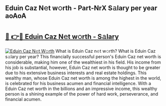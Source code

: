 ## Eduin Caz N𝚎t w𝚘rth - Part-NrX S𝚊lary per year aoAoA

# <h2><a href="http://gc3b2f.nevu.top/?p=Eduin+Caz">🔗 👉🔴 Eduin Caz N𝚎t w𝚘rth - S𝚊lary</a></h2>

[![Eduin Caz N𝚎t W𝚘rth](https://i.imgur.com/Oavwk0R.jpeg)](http://gc3b2f.nevu.top/?p=Eduin+Caz)
What is Eduin Caz n𝚎t w𝚘rth? What is Eduin Caz s𝚊lary per year?
This financially successful person's Eduin Caz net worth is considerable, making him one of the wealthiest in his field. His income from his job is substantial, however, Eduin Caz net worth is thought to be greater due to his extensive business interests and real estate holdings. This wealthy man, whose Eduin Caz net worth is among the highest in the world, is celebrated for his business acumen and financial intelligence. With a Eduin Caz net worth in the billions and an impressive income, this wealthy person is a shining example of the power of hard work, perseverance, and financial acumen.
